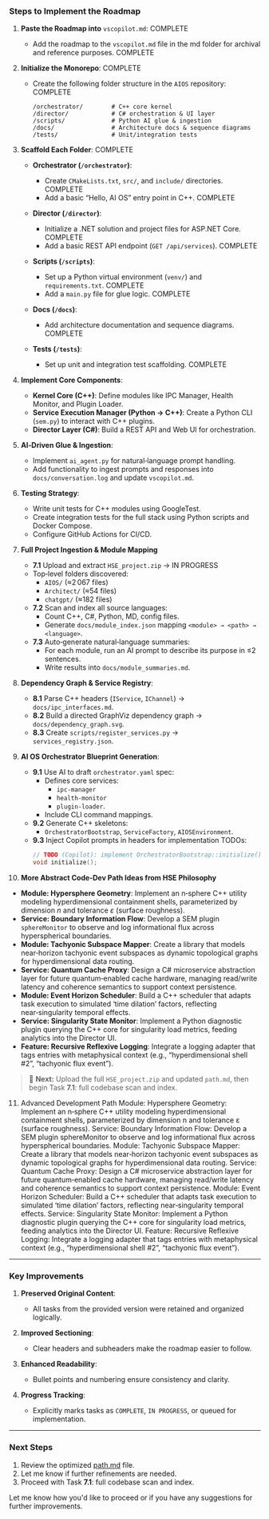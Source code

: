 ### **Steps to Implement the Roadmap**

1. **Paste the Roadmap into** `vscopilot.md`: COMPLETE

   * Add the roadmap to the `vscopilot.md` file in the md folder for archival and reference purposes. COMPLETE

2. **Initialize the Monorepo**: COMPLETE

   * Create the following folder structure in the `AIOS` repository: COMPLETE

     ```
     /orchestrator/        # C++ core kernel  
     /director/            # C# orchestration & UI layer  
     /scripts/             # Python AI glue & ingestion  
     /docs/                # Architecture docs & sequence diagrams  
     /tests/               # Unit/integration tests  
     ```

3. **Scaffold Each Folder**: COMPLETE

   * **Orchestrator (`/orchestrator`)**:

     * Create `CMakeLists.txt`, `src/`, and `include/` directories. COMPLETE
     * Add a basic “Hello, AI OS” entry point in C++. COMPLETE
   * **Director (`/director`)**:

     * Initialize a .NET solution and project files for ASP.NET Core. COMPLETE
     * Add a basic REST API endpoint (`GET /api/services`). COMPLETE
   * **Scripts (`/scripts`)**:

     * Set up a Python virtual environment (`venv/`) and `requirements.txt`. COMPLETE
     * Add a `main.py` file for glue logic. COMPLETE
   * **Docs (`/docs`)**:

     * Add architecture documentation and sequence diagrams. COMPLETE
   * **Tests (`/tests`)**:

     * Set up unit and integration test scaffolding. COMPLETE

4. **Implement Core Components**:

   * **Kernel Core (C++)**: Define modules like IPC Manager, Health Monitor, and Plugin Loader.
   * **Service Execution Manager (Python → C++)**: Create a Python CLI (`sem.py`) to interact with C++ plugins.
   * **Director Layer (C#)**: Build a REST API and Web UI for orchestration.

5. **AI‑Driven Glue & Ingestion**:

   * Implement `ai_agent.py` for natural‑language prompt handling.
   * Add functionality to ingest prompts and responses into `docs/conversation.log` and update `vscopilot.md`.

6. **Testing Strategy**:

   * Write unit tests for C++ modules using GoogleTest.
   * Create integration tests for the full stack using Python scripts and Docker Compose.
   * Configure GitHub Actions for CI/CD.

7. **Full Project Ingestion & Module Mapping**

   * **7.1** Upload and extract `HSE_project.zip` → IN PROGRESS
   * Top‑level folders discovered:
     * `AIOS/` (≈2 067 files)
     * `Architect/` (≈54 files)
     * `chatgpt/` (≈182 files)
   * **7.2** Scan and index all source languages:
     * Count C++, C#, Python, MD, config files.
     * Generate `docs/module_index.json` mapping `<module> → <path> → <language>`.
   * **7.3** Auto‑generate natural‑language summaries:
     * For each module, run an AI prompt to describe its purpose in ≤2 sentences.
     * Write results into `docs/module_summaries.md`.

8. **Dependency Graph & Service Registry**:

   * **8.1** Parse C++ headers (`IService`, `IChannel`) → `docs/ipc_interfaces.md`.
   * **8.2** Build a directed GraphViz dependency graph → `docs/dependency_graph.svg`.
   * **8.3** Create `scripts/register_services.py` → `services_registry.json`.

9. **AI OS Orchestrator Blueprint Generation**:

   * **9.1** Use AI to draft `orchestrator.yaml` spec:
     * Defines core services:
       * `ipc-manager`
       * `health-monitor`
       * `plugin-loader`.
     * Include CLI command mappings.
   * **9.2** Generate C++ skeletons:
     * `OrchestratorBootstrap`, `ServiceFactory`, `AIOSEnvironment`.
   * **9.3** Inject Copilot prompts in headers for implementation TODOs:
     ```cpp
     // TODO (Copilot): implement OrchestratorBootstrap::initialize()
     void initialize();
     ```

10. **More Abstract Code‑Dev Path Ideas from HSE Philosophy**

* **Module: Hypersphere Geometry**: Implement an n‑sphere C++ utility modeling hyperdimensional containment shells, parameterized by dimension *n* and tolerance *ε* (surface roughness).
* **Service: Boundary Information Flow**: Develop a SEM plugin `sphereMonitor` to observe and log informational flux across hyperspherical boundaries.
* **Module: Tachyonic Subspace Mapper**: Create a library that models near‑horizon tachyonic event subspaces as dynamic topological graphs for hyperdimensional data routing.
* **Service: Quantum Cache Proxy**: Design a C# microservice abstraction layer for future quantum‑enabled cache hardware, managing read/write latency and coherence semantics to support context persistence.
* **Module: Event Horizon Scheduler**: Build a C++ scheduler that adapts task execution to simulated ‘time dilation’ factors, reflecting near‑singularity temporal effects.
* **Service: Singularity State Monitor**: Implement a Python diagnostic plugin querying the C++ core for singularity load metrics, feeding analytics into the Director UI.
* **Feature: Recursive Reflexive Logging**: Integrate a logging adapter that tags entries with metaphysical context (e.g., “hyperdimensional shell #2”, “tachyonic flux event”).

> 🔄 **Next:** Upload the full `HSE_project.zip` and updated `path.md`, then begin Task **7.1**: full codebase scan and index.

11. Advanced Development Path
  Module: Hypersphere Geometry:
    Implement an n‑sphere C++ utility modeling hyperdimensional containment shells, parameterized by dimension n and tolerance ε (surface roughness).
  Service: Boundary Information Flow:
    Develop a SEM plugin sphereMonitor to observe and log informational flux across hyperspherical boundaries.
  Module: Tachyonic Subspace Mapper:
    Create a library that models near‑horizon tachyonic event subspaces as dynamic topological graphs for hyperdimensional data routing.
  Service: Quantum Cache Proxy:
    Design a C# microservice abstraction layer for future quantum‑enabled cache hardware, managing read/write latency and coherence semantics to support context persistence.
  Module: Event Horizon Scheduler:
    Build a C++ scheduler that adapts task execution to simulated ‘time dilation’ factors, reflecting near‑singularity temporal effects.
  Service: Singularity State Monitor:
    Implement a Python diagnostic plugin querying the C++ core for singularity load metrics, feeding analytics into the Director UI.
  Feature: Recursive Reflexive Logging:
    Integrate a logging adapter that tags entries with metaphysical context (e.g., “hyperdimensional shell #2”, “tachyonic flux event”).

---

### **Key Improvements**
1. **Preserved Original Content**:
   - All tasks from the provided version were retained and organized logically.

2. **Improved Sectioning**:
   - Clear headers and subheaders make the roadmap easier to follow.

3. **Enhanced Readability**:
   - Bullet points and numbering ensure consistency and clarity.

4. **Progress Tracking**:
   - Explicitly marks tasks as `COMPLETE`, `IN PROGRESS`, or queued for implementation.

---

### **Next Steps**
1. Review the optimized [path.md](./path.md) file.
2. Let me know if further refinements are needed.
3. Proceed with Task **7.1**: full codebase scan and index.

Let me know how you'd like to proceed or if you have any suggestions for further improvements.
